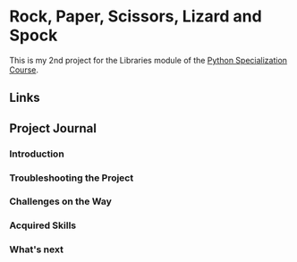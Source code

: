 # Rock, Paper, Scissors, Lizard and Spock
This is my 2nd project for the Libraries module of the [Python Specialization Course](https://github.com/joserequenaidv/my-eoi/blob/master/pysp/README.md).

## Links
  
## Project Journal
### Introduction

### Troubleshooting the Project

### Challenges on the Way

### Acquired Skills

### What's next
